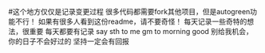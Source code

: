 #这个地方仅仅是记录变更过程
很多代码都需要fork其他项目，但是autogreen功能不行！
如果有很多人看到这份readme，请不要奇怪！
每天记录一些奇特的想法，很重要
每天都要有记录
say sth to me
gm to morning
good
别给我机会，你的日子不会好过的
坚持一定会有回报
